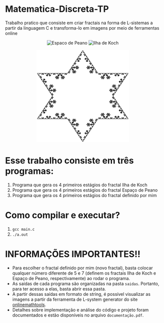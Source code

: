 # Matematica-Discreta-TP
Trabalho pratico que consiste em criar fractais na forma de L-sistemas a partir da linguagem C e transforma-lo em imagens por meio de ferramentas online


<p align="center">
  <img src="https://github.com/Igoreduardobraga/Matematica-Discreta-TP/assets/94845990/713ab646-5493-4188-b297-c7f9ee82baa3" alt="Espaco de Peano" width="300" height="300">
  <img src="https://github.com/Igoreduardobraga/Matematica-Discreta-TP/assets/94845990/973682bd-94c0-433b-9915-82bf9a849f01" alt="Ilha de Koch" width="300" height="300">
</p>
<p align="center">
  <img src="https://github.com/Igoreduardobraga/Matematica-Discreta-TP/blob/main/img/Novo%20Fractal/S%C3%A9timo%20est%C3%A1gio.png" alt="Fractal definido por mim" width="300" height="300">
</p>

<h1>Esse trabalho consiste em três programas:</h1>
    <ol>
        <li>Programa que gera os 4 primeiros estágios do fractal Ilha de Koch</li>
        <li>Programa que gera os 4 primeiros estágios do fractal Espaço de Peano</li>
        <li>Programa que gera os 4 primeiros estágios do fractal definido por mim</li>
    </ol>

  <h1>Como compilar e executar?</h2>
    <ol>
        <li><code>gcc main.c</code></li>
        <li><code>./a.out</code></li>
    </ol>

  <h1>INFORMAÇÕES IMPORTANTES!!</h2>
    <ul>
        <li>Para escolher o fractal definido por mim (novo fractal), basta colocar qualquer número diferente de 5 e 7 (definem os fractais Ilha de Koch e Espaço de Peano, respectivamente) ao rodar o programa.</li>
        <li>As saídas de cada programa são organizadas na pasta <code>saidas</code>. Portanto, para ter acesso a elas, basta abrir essa pasta.</li>
        <li>A partir dessas saídas em formato de string, é possível visualizar as imagens a partir da ferramenta de L-system generator do site <a href="https://www.onlinemathtools.com/l-system-generator">onlinemathtools</a>.</li>
        <li>Detalhes sobre implementação e análise do código e projeto foram documentados e estão disponíveis no arquivo <code>documentação.pdf</code>.</li>
    </ul>
